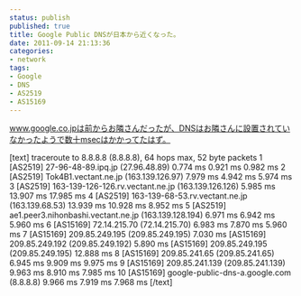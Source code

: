 ```yaml
---
status: publish
published: true
title: Google Public DNSが日本から近くなった。
date: 2011-09-14 21:13:36
categories:
- network
tags:
- Google
- DNS
- AS2519
- AS15169
---
```

www.google.co.jpは前からお隣さんだったが、DNSはお隣さんに設置されていなかったようで数十msecはかかってたはず。

[text]
traceroute to 8.8.8.8 (8.8.8.8), 64 hops max, 52 byte packets
1  [AS2519] 27-96-48-89.ipq.jp (27.96.48.89)  0.774 ms  0.921 ms  0.982 ms
2  [AS2519] Tok4B1.vectant.ne.jp (163.139.126.97)  7.979 ms  4.942 ms  5.974 ms
3  [AS2519] 163-139-126-126.rv.vectant.ne.jp (163.139.126.126)  5.985 ms  13.907 ms  17.985 ms
4  [AS2519] 163-139-68-53.rv.vectant.ne.jp (163.139.68.53)  13.939 ms  10.928 ms  8.952 ms
5  [AS2519] ae1.peer3.nihonbashi.vectant.ne.jp (163.139.128.194)  6.971 ms  6.942 ms  5.960 ms
6  [AS15169] 72.14.215.70 (72.14.215.70)  6.983 ms  7.870 ms  5.960 ms
7  [AS15169] 209.85.249.195 (209.85.249.195)  7.030 ms
[AS15169] 209.85.249.192 (209.85.249.192)  5.890 ms
[AS15169] 209.85.249.195 (209.85.249.195)  12.888 ms
8  [AS15169] 209.85.241.65 (209.85.241.65)  6.945 ms  9.909 ms  9.975 ms
9  [AS15169] 209.85.241.139 (209.85.241.139)  9.963 ms  8.910 ms  7.985 ms
10  [AS15169] google-public-dns-a.google.com (8.8.8.8)  9.966 ms  7.919 ms  7.968 ms
[/text]
